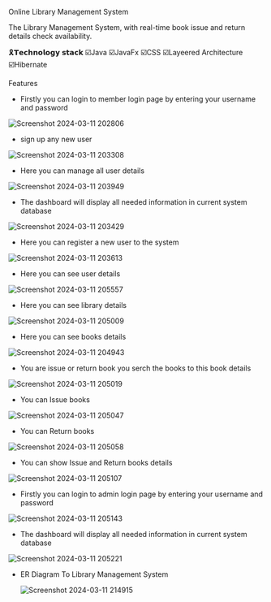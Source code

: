 
Online Library Management System

The Library Management System,  with real-time book issue and return details check availability.

🎗️𝗧𝗲𝗰𝗵𝗻𝗼𝗹𝗼𝗴𝘆 𝘀𝘁𝗮𝗰𝗸 ☑️Java ☑️JavaFx ☑️CSS ☑️Layeered Architecture ☑️Hibernate

Features

* Firstly you can login to member login page by entering your username and password

 ![Screenshot 2024-03-11 202806](https://github.com/ApsaraWitharana/Online-Library-Management-System/assets/139870615/54fe73df-b05f-495d-9002-22dd54adcf91)

* sign up any new user

![Screenshot 2024-03-11 203308](https://github.com/ApsaraWitharana/Online-Library-Management-System/assets/139870615/b2c54c29-9ae0-460e-a4d0-b9eef90bc11c)

 * Here you can manage all user details
 
 ![Screenshot 2024-03-11 203949](https://github.com/ApsaraWitharana/Online-Library-Management-System/assets/139870615/6751f39d-3468-40a5-810a-77b74940073e)


 * The dashboard will display all needed information in current system database

![Screenshot 2024-03-11 203429](https://github.com/ApsaraWitharana/Online-Library-Management-System/assets/139870615/7d7f7419-517f-4238-a742-dc5e825abc44)

 * Here you can register a new user to the system

![Screenshot 2024-03-11 203613](https://github.com/ApsaraWitharana/Online-Library-Management-System/assets/139870615/9bd26bfb-b82c-4e52-b75a-3d1d097364d2)

* Here you can see user details 

![Screenshot 2024-03-11 205557](https://github.com/ApsaraWitharana/Online-Library-Management-System/assets/139870615/f9c3a04f-c4f6-4226-b5b7-16d4d6b4278d)

* Here you can see library details 

![Screenshot 2024-03-11 205009](https://github.com/ApsaraWitharana/Online-Library-Management-System/assets/139870615/8a706682-9560-422f-b8a1-c2419a57bc44)

* Here you can see books details 

![Screenshot 2024-03-11 204943](https://github.com/ApsaraWitharana/Online-Library-Management-System/assets/139870615/eb702879-95a6-4ae2-aeb4-3c7a751eb337)

* You are issue or return book you serch the books to this book details

![Screenshot 2024-03-11 205019](https://github.com/ApsaraWitharana/Online-Library-Management-System/assets/139870615/c18a4f35-435d-4652-bc38-8f21c10adca8)

* You can Issue books

![Screenshot 2024-03-11 205047](https://github.com/ApsaraWitharana/Online-Library-Management-System/assets/139870615/ea3b186d-3315-4795-bdc0-d33ad33ad3c5)

* You can Return books

![Screenshot 2024-03-11 205058](https://github.com/ApsaraWitharana/Online-Library-Management-System/assets/139870615/24266bcd-b7fe-4586-b96e-12105f26970b)


* You can show Issue and Return books details
  
![Screenshot 2024-03-11 205107](https://github.com/ApsaraWitharana/Online-Library-Management-System/assets/139870615/0bf05fb4-3f5b-4cea-8e60-e119fa27fa7c)

* Firstly you can login to admin login page by entering your username and password

![Screenshot 2024-03-11 205143](https://github.com/ApsaraWitharana/Online-Library-Management-System/assets/139870615/e5234946-60cb-41f1-b99c-f47ee016dc23)

* The dashboard will display all needed information in current system database

![Screenshot 2024-03-11 205221](https://github.com/ApsaraWitharana/Online-Library-Management-System/assets/139870615/3fb25586-0aad-45d7-8fb2-2c3e2ab9d8aa)


* ER Diagram To Library Management System

  ![Screenshot 2024-03-11 214915](https://github.com/ApsaraWitharana/Online-Library-Management-System/assets/139870615/37186142-b266-416c-ba70-9d8c30fb09b9)


  







 

